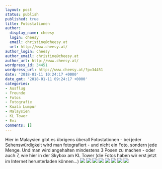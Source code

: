 ```yaml
---
layout: post
status: publish
published: true
title: Fotostationen
author:
  display_name: cheesy
  login: cheesy
  email: christine@cheesy.at
  url: http://www.cheesy.at/
author_login: cheesy
author_email: christine@cheesy.at
author_url: http://www.cheesy.at/
wordpress_id: 34451
wordpress_url: http://www.cheesy.at/?p=34451
date: '2018-01-11 10:24:17 +0000'
date_gmt: '2018-01-11 09:24:17 +0000'
categories:
- Ausflug
- Freunde
- Fotos
- Fotografie
- Kuala Lumpur
- Malaysien
- KL Tower
- Evi
comments: []
---
```

Hier in Malaysien gibt es übrigens überall Fotostationen - bei jeder Sehenswürdigkeit wird man fotografiert - und nicht ein Foto, sondern jede Menge. Und man wird angehalten mindestens 3 Posen zu machen - oder auch 7, wie hier in der Skybox am KL Tower (die Fotos haben wir erst jetzt im Internet herunterladen können...)
![](http://www.cheesy.at/wp-content/uploads/Day3-013a.jpg)
![](http://www.cheesy.at/wp-content/uploads/Day3-013b.jpg)
![](http://www.cheesy.at/wp-content/uploads/Day3-013c.jpg)
![](http://www.cheesy.at/wp-content/uploads/Day3-013d.jpg)
![](http://www.cheesy.at/wp-content/uploads/Day3-013e.jpg)
![](http://www.cheesy.at/wp-content/uploads/Day3-013f.jpg)
![](http://www.cheesy.at/wp-content/uploads/Day3-013g.jpg)
![](http://www.cheesy.at/wp-content/uploads/Day3-013h.jpg)

